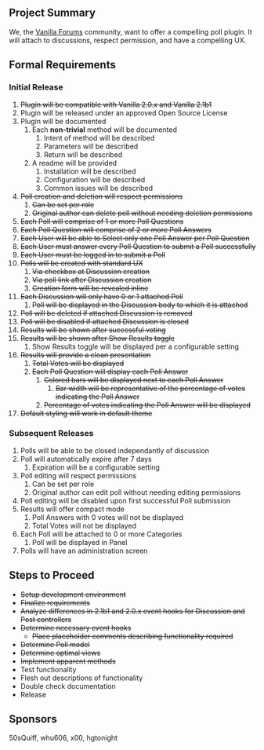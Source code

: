 ## Project Summary ##

We, the [Vanilla Forums](http://www.vanillaforums.org/discussions) community, want to offer a compelling poll plugin. It will attach to discussions, respect permission, and have a compelling UX.

## Formal Requirements ##

### Initial Release ###
1. ~~Plugin will be compatible with Vanilla 2.0.x and Vanilla 2.1b1~~
2. Plugin will be released under an approved Open Source License
3. Plugin will be documented
    1. Each **non-trivial** method will be documented
        1. Intent of method will be described
        2. Parameters will be described
		3. Return will be described
    2. A readme will be provided
	    1. Installation will be described
        2. Configuration will be described
        3. Common issues will be described
4. ~~Poll creation and deletion will respect permissions~~
    1. ~~Can be set per role~~
    2. ~~Original author can delete poll without needing deletion permissions~~
5. ~~Each Poll will comprise of 1 or more Poll Questions~~
6. ~~Each Poll Question will comprise of 2 or more Poll Answers~~
7. ~~Each User will be able to Select only one Poll Answer per Poll Question~~
8. ~~Each User must answer every Poll Question to submit a Poll successfully~~
9. ~~Each User must be logged in to submit a Poll~~
10. ~~Polls will be created with standard UX~~
    1. ~~Via checkbox at Discussion creation~~
    2. ~~Via poll link after Discussion creation~~
    3. ~~Creation form will be revealed inline~~
11. ~~Each Discussion will only have 0 or 1 attached Poll~~
    1. ~~Poll will be displayed in the Discussion body to which it is attached~~
12. ~~Poll will be deleted if attached Discussion is removed~~
13. ~~Poll will be disabled if attached Discussion is closed~~
14. ~~Results will be shown after successful voting~~
15. ~~Results will be shown after Show Results toggle~~
    1. Show Results toggle will be displayed per a configurable setting
16. ~~Results will provide a clean presentation~~
    1. ~~Total Votes will be displayed~~
    2. ~~Each Poll Question will display each Poll Answer~~
        1. ~~Colored bars will be displayed next to each Poll Answer~~
            1. ~~Bar width will be representative of the percentage of votes indicating the Poll Answer~~
        2. ~~Percentage of votes indicating the Poll Answer will be displayed~~
17. ~~Default styling will work in default theme~~

### Subsequent Releases ###
1. Polls will be able to be closed independantly of discussion
1. Poll will automatically expire after 7 days
    1. Expiration will be a configurable setting
2. Poll editing will respect permissions
    1. Can be set per role
    2. Original author can edit poll without needing editing permissions
3. Poll editing will be disabled upon first successful Poll submission
4. Results will offer compact mode
    1. Poll Answers with 0 votes will not be displayed
	2. Total Votes will not be displayed
5. Each Poll will be attached to 0 or more Categories
    1. Poll will be displayed in Panel
6. Polls will have an administration screen

## Steps to Proceed ##
- ~~Setup development environment~~
- ~~Finalize requirements~~
- ~~Analyze differences in 2.1b1 and 2.0.x event hooks for Discussion and Post controllers~~
- ~~Determine necessary event hooks~~
    - ~~Place placeholder comments describing functionality required~~
- ~~Determine Poll model~~
- ~~Determine optimal views~~
- ~~Implement apparent methods~~
- Test functionality
- Flesh out descriptions of functionality
- Double check documentation
- Release

## Sponsors ##
50sQuiff, whu606, x00, hgtonight
